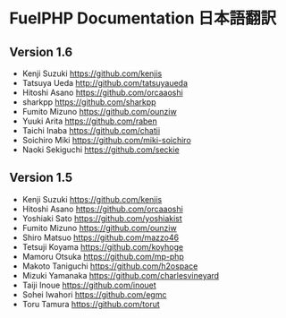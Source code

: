 # FuelPHP Documentation 日本語翻訳

## Version 1.6

* Kenji Suzuki <https://github.com/kenjis>
* Tatsuya Ueda <http://github.com/tatsuyaueda>
* Hitoshi Asano <https://github.com/orcaaoshi>
* sharkpp <https://github.com/sharkpp>
* Fumito Mizuno <https://github.com/ounziw>
* Yuuki Arita <https://github.com/raben>
* Taichi Inaba <https://github.com/chatii>
* Soichiro Miki <https://github.com/miki-soichiro>
* Naoki Sekiguchi <https://github.com/seckie>

## Version 1.5

* Kenji Suzuki <https://github.com/kenjis>
* Hitoshi Asano <https://github.com/orcaaoshi>
* Yoshiaki Sato <https://github.com/yoshiakist>
* Fumito Mizuno <https://github.com/ounziw>
* Shiro Matsuo <https://github.com/mazzo46>
* Tetsuji Koyama <https://github.com/koyhoge>
* Mamoru Otsuka <https://github.com/mp-php>
* Makoto Taniguchi <https://github.com/h2ospace>
* Mizuki Yamanaka <https://github.com/charlesvineyard>
* Taiji Inoue <https://github.com/inouet>
* Sohei Iwahori <https://github.com/egmc>
* Toru Tamura <https://github.com/torut>
